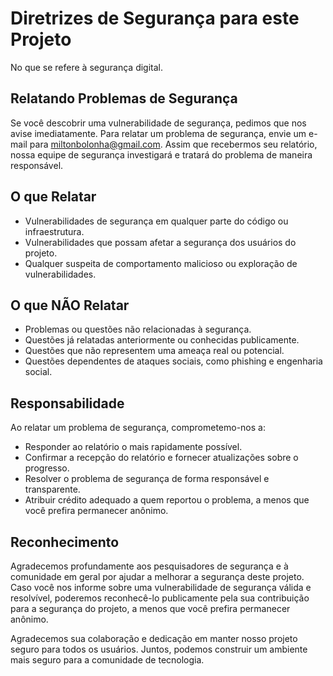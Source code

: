 # Diretrizes de Segurança para este Projeto

No que se refere à segurança digital.

## Relatando Problemas de Segurança

Se você descobrir uma vulnerabilidade de segurança, pedimos que nos avise imediatamente. Para relatar um problema de segurança, envie um e-mail para miltonbolonha@gmail.com. Assim que recebermos seu relatório, nossa equipe de segurança investigará e tratará do problema de maneira responsável.

## O que Relatar

- Vulnerabilidades de segurança em qualquer parte do código ou infraestrutura.
- Vulnerabilidades que possam afetar a segurança dos usuários do projeto.
- Qualquer suspeita de comportamento malicioso ou exploração de vulnerabilidades.

## O que NÃO Relatar

- Problemas ou questões não relacionadas à segurança.
- Questões já relatadas anteriormente ou conhecidas publicamente.
- Questões que não representem uma ameaça real ou potencial.
- Questões dependentes de ataques sociais, como phishing e engenharia social.

## Responsabilidade

Ao relatar um problema de segurança, comprometemo-nos a:

- Responder ao relatório o mais rapidamente possível.
- Confirmar a recepção do relatório e fornecer atualizações sobre o progresso.
- Resolver o problema de segurança de forma responsável e transparente.
- Atribuir crédito adequado a quem reportou o problema, a menos que você prefira permanecer anônimo.

## Reconhecimento

Agradecemos profundamente aos pesquisadores de segurança e à comunidade em geral por ajudar a melhorar a segurança deste projeto. Caso você nos informe sobre uma vulnerabilidade de segurança válida e resolvível, poderemos reconhecê-lo publicamente pela sua contribuição para a segurança do projeto, a menos que você prefira permanecer anônimo.

Agradecemos sua colaboração e dedicação em manter nosso projeto seguro para todos os usuários. Juntos, podemos construir um ambiente mais seguro para a comunidade de tecnologia.
